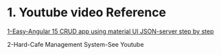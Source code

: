 # 1. Youtube video Reference

[1-Easy-Angular 15 CRUD app using material UI  JSON-server  step by step](https://www.youtube.com/watch?v=4mKY_yDq64g&t=3904s)

2-Hard-Cafe Management System-See Youtube